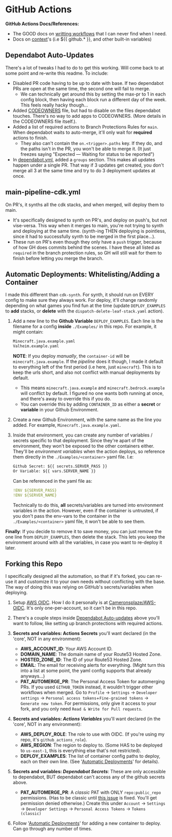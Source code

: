 # GitHub Actions

**GitHub Actions Docs/References:**

- The GOOD docs on [writting workflows](https://docs.github.com/en/actions/writing-workflows/workflow-syntax-for-github-actions) that I can never find when I need.
- Docs on [context](https://docs.github.com/en/actions/writing-workflows/choosing-what-your-workflow-does/accessing-contextual-information-about-workflow-runs)'s (i.e ${{ github.* }}, and other built-in variables)

## Dependabot Auto-Updates

There's a lot of tweaks I had to do to get this working. Will come back to at some point and re-write this readme. To include:

- Disabled PR code having to be up to date with base. If two dependabot PRs are open at the same time, the second one will fail to merge.
  - We can technically get around this by setting the max-pr to 1 in each config block, then having each block run a different day of the week. This feels really hacky though...
- Added [CODEOWNERS](../CODEOWNERS) file, but had to disable on the files dependabot touches. There's no way to add apps to CODEOWNERS. (More details in the CODEOWNERS file itself.).
- Added a list of required actions to Branch Protections Rules for `main`. When dependabot waits to auto-merge, it'll only wait for **required** actions to finish.
  - They also can't contain the `on.<trigger>.paths` key. If they do, and the paths isn't in the PR, you won't be able to merge it. (It just freezes saying "Expected — Waiting for status to be reported")
- In [dependabot.yml](../dependabot.yml), added a `groups` section. This makes all updates happen under a single PR. That way if 3 updates get created, you don't merge all 3 at the same time and try to do 3 deployment updates at once.

## main-pipeline-cdk.yml

On PR's, it synths all the cdk stacks, and when merged, will deploy them to main.

- It's specifically designed to synth on PR's, and deploy on push's, but not vise-versa. This way when it merges to main, you're not trying to synth and deploying at the same time. (synth-ing THEN deploying is pointless, since it had to successfully synth to be merged in the first place...).
- These run on PR's even though they only have a `push` trigger, because of how GH does commits behind the scenes. I have these all listed as `required` in the branch protection rules, so GH will still wait for them to finish before letting you merge the branch.

## Automatic Deployments: Whitelisting/Adding a Container

I made this different than `cdk-synth`. For synth, it should run on EVERY config to make sure they always work. For deploy, it'll change randomly depending on what games you find fun at the time (update `DEPLOY_EXAMPLES` to **add** stacks, or **delete** with the `dispatch-delete-leaf-stack.yaml` action).

1) Add a new line to the **Github Variable** `DEPLOY_EXAMPLES`. Each line is the filename for a config **inside** `./Examples/` in this repo. For example, it might contain:

    ```txt
    Minecraft.java.example.yaml
    Valheim.example.yaml
    ```

    **NOTE**: If you deploy *manually*, the `container-id` will be `minecraft.java.example`. If the *pipeline* does it though, I made it default to everything left of the first period (i.e here, just `minecraft`). This is to keep the urls short, and also not conflict with manual deployments by default.

    - This means `minecraft.java.example` and `minecraft.bedrock.example` will conflict by default. I figured no one wants both running at once, and there's away to override this if you do.
    - You can override this by adding `CONTAINER_ID` as either a **secret** or **variable** in your Github Environment.

2) Create a new Github Environment, with the same name as the line you added. For example, `Minecraft.java.example.yaml`.

3) Inside that environment, you can create any number of variables / secrets specific to that deployment. Since they're apart of the environment, they won't be exposed to the other containers either. They'll be *environment variables* when the action deploys, so reference them directly in the `./Examples/<container>` yaml file. I.e:

    ```txt
    Github Secret: ${{ secrets.SERVER_PASS }}
    Or Variable: ${{ vars.SERVER_NAME }}
    ```

    Can be referenced in the yaml file as:

    ```yaml
    !ENV ${SERVER_PASS}
    !ENV ${SERVER_NAME}
    ```

    Technically to do this, **all** secrets/variables are turned into environment variables in the action. However, even if the container is untrusted, if you don't pass the env-vars to the container in the `./Examples/<container>` yaml file, it won't be able to see them.

**Finally**: If you decide to remove it to save money, you can just remove the one line from `DEPLOY_EXAMPLES`, then delete the stack. This lets you keep the environment around with all the variables, in case you want to re-deploy it later.

## Forking this Repo

I specifically designed all the automation, so that if it's forked, you can re-use it and customize it to your own needs without conflicting with the base. The way of doing this was relying on GitHub's secrets/variables when deploying.

1) Setup [AWS OIDC](https://docs.github.com/en/actions/security-for-github-actions/security-hardening-your-deployments/configuring-openid-connect-in-amazon-web-services). How I do it personally is at [Cameronsplaze/AWS-OIDC](https://github.com/Cameronsplaze/AWS-OIDC). It's only one-per-account, so it can't be in this repo.

2) There's a couple steps inside [Dependabot Auto-updates](#dependabot-auto-updates) above you'll want to follow, like setting up branch protections with required actions.

3) **Secrets and variables: Actions Secrets** you'll want declared (in the 'core', NOT in any environment):

    - **AWS_ACCOUNT_ID**: Your AWS Account ID.
    - **DOMAIN_NAME**: The domain name of your Route53 Hosted Zone.
    - **HOSTED_ZONE_ID**: The ID of your Route53 Hosted Zone.
    - **EMAIL**: The email for receiving alerts for everything. (Might turn this into a list at some point, the yaml config supports that already anyways...)
    - **PAT_AUTOMERGE_PR**: The Personal Access Token for automerging PRs. If you used `GITHUB_TOKEN` instead, it wouldn't trigger other workflows when merged. Go to `Profile` -> `Settings` -> `Developer settings` -> `Personal access tokens`+`Fine-grained tokens` -> `Generate new token`. For permissions, only give it access to your fork, and you only need `Read & Write for Pull requests`.

4) **Secrets and variables: *Actions Variables*** you'll want declared (in the 'core', NOT in any environment):

    - **AWS_DEPLOY_ROLE**: The role to use with OIDC. (If you're using my repo, it's `github_actions_role`).
    - **AWS_REGION**: The region to deploy to. (Some HAS to be deployed to `us-east-1`, this is everything else that's not restricted).
    - **DEPLOY_EXAMPLES**: The list of container config paths to deploy, each on their own line. (See '[Automatic Deployments](#automatic-deployments-whitelistingadding-a-container)' for details).

5) **Secrets and variables: *Dependabot Secrets***: These are only accessible to dependabot, BUT dependabot can't access any of the github secrets above.

    - **PAT_AUTOMERGE_PR**: A *classic* PAT with ONLY `repo:public_repo` permissions. (Has to be classic until [this issue](https://github.com/cli/cli/issues/9166) is fixed. You'll get permission denied otherwise.) Create this under `Account` -> `Settings` -> `Developer Settings` -> `Personal Access Tokens` -> `Tokens (classic)`

6) Follow '[Automatic Deployments](#automatic-deployments-whitelistingadding-a-container)' for adding a new container to deploy. Can go through any number of times.

